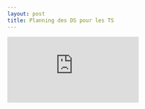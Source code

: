 ```yaml
---
layout: post
title: Planning des DS pour les TS
---
```

![PLanning](https://dlatreyte.github.io/img/DS-TS-2019-2020.pdf)